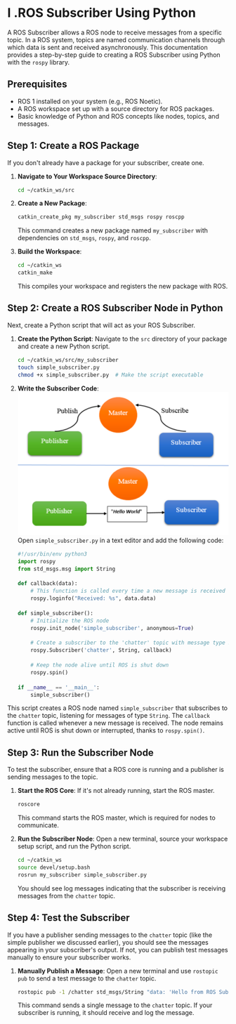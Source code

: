 # I .ROS Subscriber Using Python

A ROS Subscriber allows a ROS node to receive messages from a specific topic. In a ROS system, topics are named communication channels through which data is sent and received asynchronously. This documentation provides a step-by-step guide to creating a ROS Subscriber using Python with the `rospy` library.

## Prerequisites

- ROS 1 installed on your system (e.g., ROS Noetic).
- A ROS workspace set up with a source directory for ROS packages.
- Basic knowledge of Python and ROS concepts like nodes, topics, and messages.

## Step 1: Create a ROS Package

If you don't already have a package for your subscriber, create one.

1. **Navigate to Your Workspace Source Directory**:

   ```bash
   cd ~/catkin_ws/src
   ```

2. **Create a New Package**:

   ```bash
   catkin_create_pkg my_subscriber std_msgs rospy roscpp
   ```

   This command creates a new package named `my_subscriber` with dependencies on `std_msgs`, `rospy`, and `roscpp`.

3. **Build the Workspace**:

   ```bash
   cd ~/catkin_ws
   catkin_make
   ```

   This compiles your workspace and registers the new package with ROS.

## Step 2: Create a ROS Subscriber Node in Python

Next, create a Python script that will act as your ROS Subscriber.

1. **Create the Python Script**:
   Navigate to the `src` directory of your package and create a new Python script.

   ```bash
   cd ~/catkin_ws/src/my_subscriber
   touch simple_subscriber.py
   chmod +x simple_subscriber.py  # Make the script executable
   ```

2. **Write the Subscriber Code**:
![alt text](images/image.png)  
   Open `simple_subscriber.py` in a text editor and add the following code:

   ```python
   #!/usr/bin/env python3
   import rospy
   from std_msgs.msg import String

   def callback(data):
       # This function is called every time a new message is received
       rospy.loginfo("Received: %s", data.data)

   def simple_subscriber():
       # Initialize the ROS node
       rospy.init_node('simple_subscriber', anonymous=True)

       # Create a subscriber to the 'chatter' topic with message type String
       rospy.Subscriber('chatter', String, callback)

       # Keep the node alive until ROS is shut down
       rospy.spin()

   if __name__ == '__main__':
       simple_subscriber()
   ```

This script creates a ROS node named `simple_subscriber` that subscribes to the `chatter` topic, listening for messages of type `String`. The `callback` function is called whenever a new message is received. The node remains active until ROS is shut down or interrupted, thanks to `rospy.spin()`.

## Step 3: Run the Subscriber Node

To test the subscriber, ensure that a ROS core is running and a publisher is sending messages to the topic.

1. **Start the ROS Core**:
   If it's not already running, start the ROS master.

   ```bash
   roscore
   ```

   This command starts the ROS master, which is required for nodes to communicate.

2. **Run the Subscriber Node**:
   Open a new terminal, source your workspace setup script, and run the Python script.

   ```bash
   cd ~/catkin_ws
   source devel/setup.bash
   rosrun my_subscriber simple_subscriber.py
   ```

   You should see log messages indicating that the subscriber is receiving messages from the `chatter` topic.

## Step 4: Test the Subscriber

If you have a publisher sending messages to the `chatter` topic (like the simple publisher we discussed earlier), you should see the messages appearing in your subscriber's output. If not, you can publish test messages manually to ensure your subscriber works.

1. **Manually Publish a Message**:
   Open a new terminal and use `rostopic pub` to send a test message to the `chatter` topic.

   ```bash
   rostopic pub -1 /chatter std_msgs/String "data: 'Hello from ROS Subscriber!'"
   ```

   This command sends a single message to the `chatter` topic. If your subscriber is running, it should receive and log the message.
